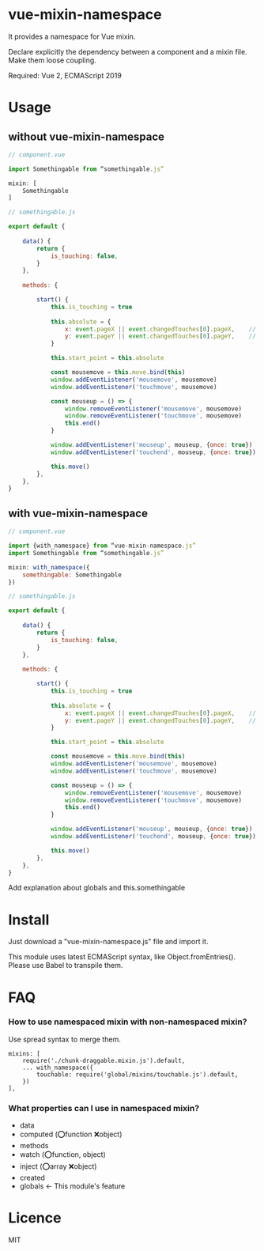 # vue-mixin-namespace
It provides a namespace for Vue mixin.

Declare explicitly the dependency between a component and a mixin file. Make them loose coupling.

Required: Vue 2, ECMAScript 2019

# Usage
## without vue-mixin-namespace

```JavaScript
// component.vue

import Somethingable from “somethingable.js”

mixin: [
	Somethingable
]
```

```JavaScript
// somethingable.js

export default {
	
	data() {
		return {
			is_touching: false,
		}
	},
	
	methods: {

		start() {
			this.is_touching = true
			
			this.absolute = {
				x: event.pageX || event.changedTouches[0].pageX,	// PC&スマホ
				y: event.pageY || event.changedTouches[0].pageY,	// PC&スマホ
			}

			this.start_point = this.absolute

			const mousemove = this.move.bind(this)
			window.addEventListener('mousemove', mousemove)
			window.addEventListener('touchmove', mousemove)

			const mouseup = () => {
				window.removeEventListener('mousemove', mousemove)
				window.removeEventListener('touchmove', mousemove)
				this.end()
			}

			window.addEventListener('mouseup', mouseup, {once: true})
			window.addEventListener('touchend', mouseup, {once: true})

			this.move()
		},
	},
}
```

## with vue-mixin-namespace

```JavaScript
// component.vue

import {with_namespace} from “vue-mixin-namespace.js”
import Somethingable from “somethingable.js”

mixin: with_namespace({
	somethingable: Somethingable
})
```

```JavaScript
// somethingable.js

export default {
	
	data() {
		return {
			is_touching: false,
		}
	},
	
	methods: {

		start() {
			this.is_touching = true
			
			this.absolute = {
				x: event.pageX || event.changedTouches[0].pageX,	// PC&スマホ
				y: event.pageY || event.changedTouches[0].pageY,	// PC&スマホ
			}

			this.start_point = this.absolute

			const mousemove = this.move.bind(this)
			window.addEventListener('mousemove', mousemove)
			window.addEventListener('touchmove', mousemove)

			const mouseup = () => {
				window.removeEventListener('mousemove', mousemove)
				window.removeEventListener('touchmove', mousemove)
				this.end()
			}

			window.addEventListener('mouseup', mouseup, {once: true})
			window.addEventListener('touchend', mouseup, {once: true})

			this.move()
		},
	},
}
```

Add explanation about
globals and this.somethingable

# Install
Just download a "vue-mixin-namespace.js" file and import it.

This module uses latest ECMAScript syntax, like Object.fromEntries(). Please use Babel to transpile them.

# FAQ

### How to use namespaced mixin with non-namespaced mixin?
Use spread syntax to merge them.

```
mixins: [
	require('./chunk-draggable.mixin.js').default,
	... with_namespace({
		touchable: require('global/mixins/touchable.js').default,
	})
],
```

### What properties can I use in namespaced mixin?
- data
- computed (⭕️function ❌object)
- methods
- watch (⭕️function, object)
- inject (⭕️array ❌object)
- created
- globals ← This module's feature


# Licence
MIT
